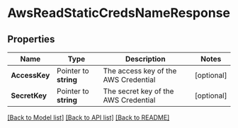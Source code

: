 # AwsReadStaticCredsNameResponse


## Properties

Name | Type | Description | Notes
------------ | ------------- | ------------- | -------------
**AccessKey** | Pointer to **string** | The access key of the AWS Credential | [optional] 
**SecretKey** | Pointer to **string** | The secret key of the AWS Credential | [optional] 





[[Back to Model list]](../README.md#documentation-for-models) [[Back to API list]](../README.md#documentation-for-api-endpoints) [[Back to README]](../README.md)


